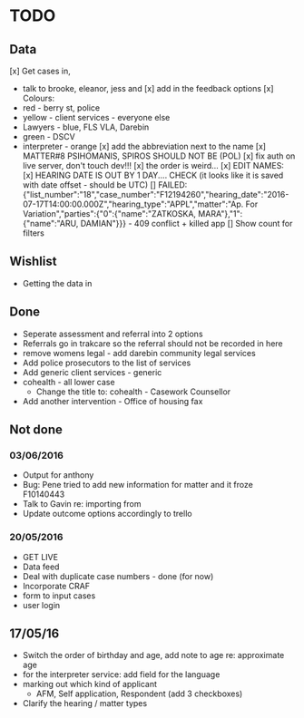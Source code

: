 # TODO

## Data
[x] Get cases in,
  - talk to brooke, eleanor, jess and
[x] add in the feedback options
[x] Colours:
  - red - berry st, police
  - yellow - client services - everyone else
  - Lawyers - blue, FLS VLA, Darebin
  - green - DSCV
  - interpreter - orange
[x] add the abbreviation next to the name
[x] MATTER#8 PSIHOMANIS, SPIROS SHOULD NOT BE (POL)
[x] fix auth on live server, don't touch dev!!!
[x] the order is weird...
[x] EDIT NAMES:
[x] HEARING DATE IS OUT BY 1 DAY.... CHECK (it looks like it is saved with date offset - should be UTC)
[] FAILED: {"list_number":"18","case_number":"F12194260","hearing_date":"2016-07-17T14:00:00.000Z","hearing_type":"APPL","matter":"Ap. For Variation","parties":{"0":{"name":"ZATKOSKA, MARA"},"1":{"name":"ARU, DAMIAN"}}} - 409 conflict + killed app
[] Show count for filters


## Wishlist
* Getting the data in

## Done
* Seperate assessment and referral into 2 options
* Referrals go in trakcare so the referral should not be recorded in here
* remove womens legal - add darebin community legal services
* Add police prosecutors to the list of services
* Add generic client services - generic
* cohealth - all lower case
  - Change the title to: cohealth - Casework Counsellor
* Add another intervention - Office of housing fax  

## Not done
### 03/06/2016
* Output for anthony
* Bug: Pene tried to add new information for matter and it froze F10140443
* Talk to Gavin re: importing from
* Update outcome options accordingly to trello

### 20/05/2016
- GET LIVE
- Data feed
- Deal with duplicate case numbers - done (for now)
- Incorporate CRAF
- form to input cases
- user login

## 17/05/16
* Switch the order of birthday and age, add note to age re: approximate age
* for the interpreter service: add field for the language
* marking out which kind of applicant
  - AFM, Self application, Respondent (add 3 checkboxes)
* Clarify the hearing / matter types
